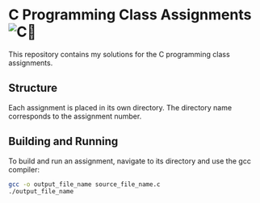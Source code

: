 # C Programming Class Assignments ![C](https://img.shields.io/badge/c-%2300599C.svg?style=for-the-badge&logo=c&logoColor=white)🌵


This repository contains my solutions for the C programming class assignments.

## Structure

Each assignment is placed in its own directory. The directory name corresponds to the assignment number.

## Building and Running

To build and run an assignment, navigate to its directory and use the gcc compiler:

```bash
gcc -o output_file_name source_file_name.c
./output_file_name

